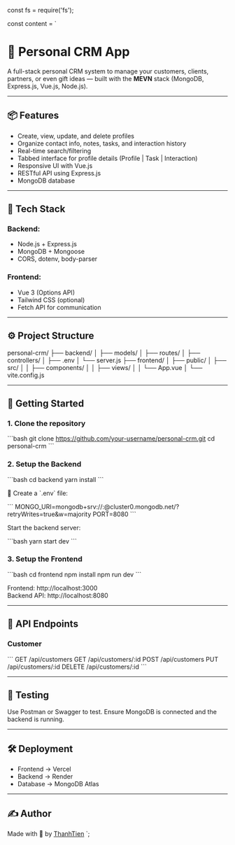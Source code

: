 const fs = require('fs');

const content = `

# 🧠 Personal CRM App

A full-stack personal CRM system to manage your customers, clients, partners, or even gift ideas — built with the **MEVN** stack (MongoDB, Express.js, Vue.js, Node.js).

---

## 📦 Features

- Create, view, update, and delete profiles
- Organize contact info, notes, tasks, and interaction history
- Real-time search/filtering
- Tabbed interface for profile details (Profile | Task | Interaction)
- Responsive UI with Vue.js
- RESTful API using Express.js
- MongoDB database

---

## 🧰 Tech Stack

### Backend:

- Node.js + Express.js
- MongoDB + Mongoose
- CORS, dotenv, body-parser

### Frontend:

- Vue 3 (Options API)
- Tailwind CSS (optional)
- Fetch API for communication

---

## ⚙️ Project Structure

personal-crm/
├── backend/
│ ├── models/
│ ├── routes/
│ ├── controllers/
│ ├── .env
│ └── server.js
├── frontend/
│ ├── public/
│ ├── src/
│ │ ├── components/
│ │ ├── views/
│ │ └── App.vue
│ └── vite.config.js

---

## 🚀 Getting Started

### 1. Clone the repository

\`\`\`bash
git clone https://github.com/your-username/personal-crm.git
cd personal-crm
\`\`\`

### 2. Setup the Backend

\`\`\`bash
cd backend
yarn install
\`\`\`

🔐 Create a \`.env\` file:

\`\`\`
MONGO_URI=mongodb+srv://<username>:<password>@cluster0.mongodb.net/?retryWrites=true&w=majority
PORT=8080
\`\`\`

Start the backend server:

\`\`\`bash
yarn start dev
\`\`\`

### 3. Setup the Frontend

\`\`\`bash
cd frontend
npm install
npm run dev
\`\`\`

Frontend: http://localhost:3000  
Backend API: http://localhost:8080

---

## 📘 API Endpoints

### Customer

\`\`\`
GET /api/customers
GET /api/customers/:id
POST /api/customers
PUT /api/customers/:id
DELETE /api/customers/:id
\`\`\`

---

## 🧪 Testing

Use Postman or Swagger to test. Ensure MongoDB is connected and the backend is running.

---

## 🛠 Deployment

- Frontend → Vercel
- Backend → Render
- Database → MongoDB Atlas

---

## ✍️ Author

Made with 💙 by [ThanhTien](https://github.com/tinhhuong9291)
`;
